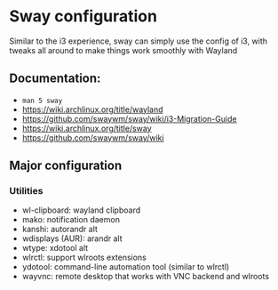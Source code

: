 # Sway configuration

Similar to the i3 experience, sway can simply use the config of i3, with tweaks all around to make things work smoothly with Wayland

## Documentation:
- `man 5 sway`
- https://wiki.archlinux.org/title/wayland
- https://github.com/swaywm/sway/wiki/i3-Migration-Guide
- https://wiki.archlinux.org/title/sway
- https://github.com/swaywm/sway/wiki

## Major configuration
### Utilities
- wl-clipboard: wayland clipboard
- mako: notification daemon
- kanshi: autorandr alt
- wdisplays (AUR): arandr alt
- wtype: xdotool alt
- wlrctl: support wlroots extensions
- ydotool: command-line automation tool (similar to wlrctl)
- wayvnc: remote desktop that works with VNC backend and wlroots

